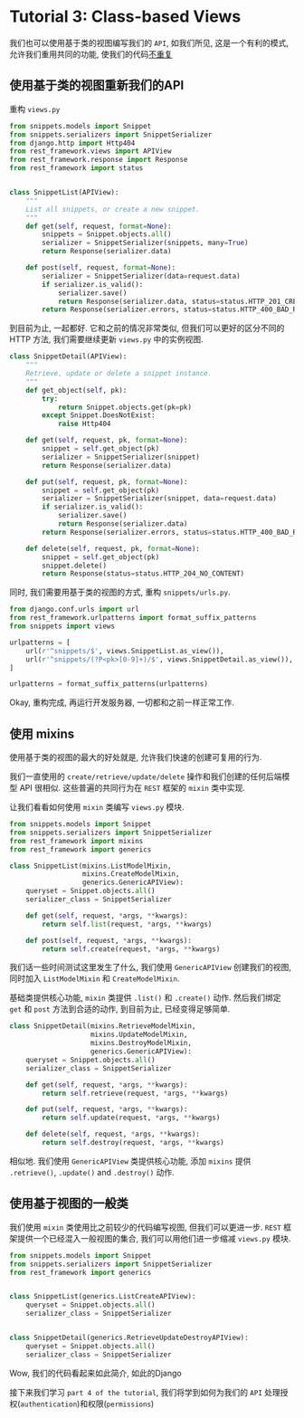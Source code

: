 # Tutorial 3: Class-based Views

我们也可以使用基于类的视图编写我们的 `API`, 如我们所见, 这是一个有利的模式, 允许我们重用共同的功能, 使我们的代码[不重复](https://en.wikipedia.org/wiki/Don't_repeat_yourself)

## 使用基于类的视图重新我们的API

重构 `views.py`

```python
from snippets.models import Snippet
from snippets.serializers import SnippetSerializer
from django.http import Http404
from rest_framework.views import APIView
from rest_framework.response import Response
from rest_framework import status


class SnippetList(APIView):
    """
    List all snippets, or create a new snippet.
    """
    def get(self, request, format=None):
        snippets = Snippet.objects.all()
        serializer = SnippetSerializer(snippets, many=True)
        return Response(serializer.data)

    def post(self, request, format=None):
        serializer = SnippetSerializer(data=request.data)
        if serializer.is_valid():
            serializer.save()
            return Response(serializer.data, status=status.HTTP_201_CREATED)
        return Response(serializer.errors, status=status.HTTP_400_BAD_REQUEST)
```

到目前为止, 一起都好. 它和之前的情况非常类似, 但我们可以更好的区分不同的 HTTP 方法, 我们需要继续更新 `views.py` 中的实例视图.

```python
class SnippetDetail(APIView):
    """
    Retrieve, update or delete a snippet instance.
    """
    def get_object(self, pk):
        try:
            return Snippet.objects.get(pk=pk)
        except Snippet.DoesNotExist:
            raise Http404

    def get(self, request, pk, format=None):
        snippet = self.get_object(pk)
        serializer = SnippetSerializer(snippet)
        return Response(serializer.data)

    def put(self, request, pk, format=None):
        snippet = self.get_object(pk)
        serializer = SnippetSerializer(snippet, data=request.data)
        if serializer.is_valid():
            serializer.save()
            return Response(serializer.data)
        return Response(serializer.errors, status=status.HTTP_400_BAD_REQUEST)

    def delete(self, request, pk, format=None):
        snippet = self.get_object(pk)
        snippet.delete()
        return Response(status=status.HTTP_204_NO_CONTENT)
```

同时, 我们需要用基于类的视图的方式, 重构 `snippets/urls.py`.

```python
from django.conf.urls import url
from rest_framework.urlpatterns import format_suffix_patterns
from snippets import views

urlpatterns = [
    url(r'^snippets/$', views.SnippetList.as_view()),
    url(r'^snippets/(?P<pk>[0-9]+)/$', views.SnippetDetail.as_view()),
]

urlpatterns = format_suffix_patterns(urlpatterns)
```

Okay, 重构完成, 再运行开发服务器, 一切都和之前一样正常工作.

## 使用 mixins

使用基于类的视图的最大的好处就是, 允许我们快速的创建可复用的行为.

我们一直使用的 `create/retrieve/update/delete` 操作和我们创建的任何后端模型 API 很相似. 这些普遍的共同行为在 `REST` 框架的 `mixin` 类中实现.

让我们看看如何使用 `mixin` 类编写 `views.py` 模块.

```python
from snippets.models import Snippet
from snippets.serializers import SnippetSerializer
from rest_framework import mixins
from rest_framework import generics

class SnippetList(mixins.ListModelMixin,
                  mixins.CreateModelMixin,
                  generics.GenericAPIView):
    queryset = Snippet.objects.all()
    serializer_class = SnippetSerializer

    def get(self, request, *args, **kwargs):
        return self.list(request, *args, **kwargs)

    def post(self, request, *args, **kwargs):
        return self.create(request, *args, **kwargs)
```

我们话一些时间测试这里发生了什么, 我们使用 `GenericAPIView` 创建我们的视图, 同时加入 `ListModelMixin` 和 `CreateModelMixin`.

基础类提供核心功能, `mixin` 类提供 `.list()` 和 `.create()` 动作. 然后我们绑定 `get` 和 `post` 方法到合适的动作, 到目前为止, 已经变得足够简单.

```python
class SnippetDetail(mixins.RetrieveModelMixin,
                    mixins.UpdateModelMixin,
                    mixins.DestroyModelMixin,
                    generics.GenericAPIView):
    queryset = Snippet.objects.all()
    serializer_class = SnippetSerializer

    def get(self, request, *args, **kwargs):
        return self.retrieve(request, *args, **kwargs)

    def put(self, request, *args, **kwargs):
        return self.update(request, *args, **kwargs)

    def delete(self, request, *args, **kwargs):
        return self.destroy(request, *args, **kwargs)
```

相似地. 我们使用 `GenericAPIView` 类提供核心功能, 添加  `mixins` 提供 `.retrieve()`, `.update()` and `.destroy()` 动作.

## 使用基于视图的一般类

我们使用 `mixin` 类使用比之前较少的代码编写视图, 但我们可以更进一步. `REST` 框架提供一个已经混入一般视图的集合, 我们可以用他们进一步缩减 `views.py` 模块.

```python
from snippets.models import Snippet
from snippets.serializers import SnippetSerializer
from rest_framework import generics


class SnippetList(generics.ListCreateAPIView):
    queryset = Snippet.objects.all()
    serializer_class = SnippetSerializer


class SnippetDetail(generics.RetrieveUpdateDestroyAPIView):
    queryset = Snippet.objects.all()
    serializer_class = SnippetSerializer
```

Wow, 我们的代码看起来如此简介, 如此的Django

接下来我们学习 `part 4 of the tutorial`, 我们将学到如何为我们的 `API` 处理授权(`authentication`)和权限(`permissions`)
